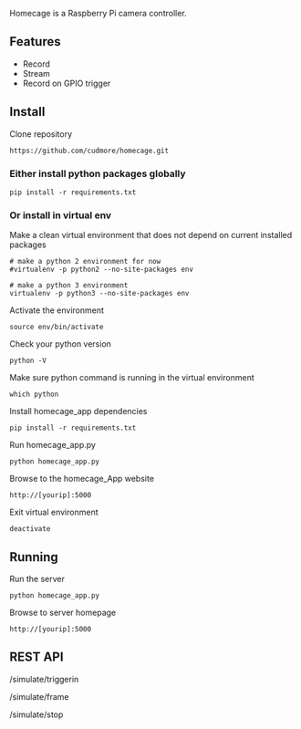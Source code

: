 Homecage is a Raspberry Pi camera controller.

## Features

- Record
- Stream
- Record on GPIO trigger

## Install

Clone repository

	https://github.com/cudmore/homecage.git
	
### Either install python packages globally

	pip install -r requirements.txt

### Or install in virtual env

Make a clean virtual environment that does not depend on current installed packages

	# make a python 2 environment for now
	#virtualenv -p python2 --no-site-packages env
	
	# make a python 3 environment
	virtualenv -p python3 --no-site-packages env

Activate the environment

	source env/bin/activate

Check your python version

	python -V
	
Make sure python command is running in the virtual environment

	which python

Install homecage_app dependencies

	pip install -r requirements.txt 

Run homecage_app.py

	python homecage_app.py

Browse to the homecage_App website

	http://[yourip]:5000
	
Exit virtual environment

	deactivate
	

## Running

Run the server

	python homecage_app.py

Browse to server homepage

	http://[yourip]:5000
			
## REST API

/simulate/triggerin

/simulate/frame

/simulate/stop


